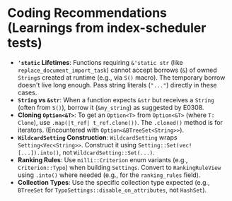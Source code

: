 # Coding Recommendations (Learnings from index-scheduler tests)

*   **`'static` Lifetimes**: Functions requiring `&'static str` (like `replace_document_import_task`) cannot accept borrows (`&`) of owned `String`s created at runtime (e.g., via `S()` macro). The temporary borrow doesn't live long enough. Pass string literals (`"..."`) directly in these cases.
*   **`String` vs `&str`**: When a function expects `&str` but receives a `String` (often from `S()`), borrow it (`&my_string`) as suggested by E0308.
*   **Cloning `Option<&T>`**: To get an `Option<T>` from `Option<&T>` (where `T: Clone`), use `.map(|t_ref| t_ref.clone())`. The `.cloned()` method is for iterators. (Encountered with `Option<&BTreeSet<String>>`).
*   **`WildcardSetting` Construction**: `WildcardSetting` wraps `Setting<Vec<String>>`. Construct it using `Setting::Set(vec![...]).into()`, not `WildcardSetting::Set(...)`.
*   **Ranking Rules**: Use `milli::Criterion` enum variants (e.g., `Criterion::Typo`) when building `Settings`. Convert to `RankingRuleView` using `.into()` where needed (e.g., for the `ranking_rules` field).
*   **Collection Types**: Use the specific collection type expected (e.g., `BTreeSet` for `TypoSettings::disable_on_attributes`, not `HashSet`).
